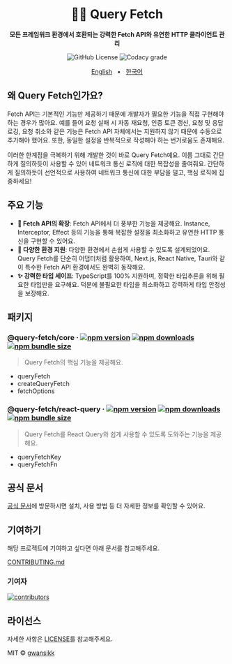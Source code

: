 <div align="center">

<h1>🔌🌐 Query Fetch</h1>
<p><b>모든 프레임워크 환경에서 호환되는 강력한 Fetch API와 유연한 HTTP 클라이언트 관리</b></p>

![GitHub License](https://img.shields.io/github/license/gwansikk/query-fetch?labelColor=black&color=black)
![Codacy grade](https://img.shields.io/codacy/grade/bf89208f2e9f4590832d09131dd207c2?logo=codacy&labelColor=black&color=black)

[English](https://github.com/gwansikk/query-fetch/blob/main/README.md)
&nbsp;&nbsp;•&nbsp;&nbsp;
[한국어](https://github.com/gwansikk/query-fetch/blob/main/README-ko_kr.md)

</div>

## 왜 Query Fetch인가요?

Fetch API는 기본적인 기능만 제공하기 때문에 개발자가 필요한 기능을 직접 구현해야 하는 경우가 많아요. 예를 들어 요청 실패 시 자동 재요청, 인증 토큰 갱신, 요청 및 응답 로깅, 요청 취소와 같은 기능은 Fetch API 자체에서는 지원하지 않기 때문에 수동으로 추가해야 했어요. 또한, 동일한 설정을 반복적으로 작성해야 하는 번거로움도 존재해요.

이러한 한계점을 극복하기 위해 개발한 것이 바로 Query Fetch예요. 이름 그대로 간단하게 질의하듯이 사용할 수 있어 네트워크 통신 로직에 대한 복잡성을 줄여줘요. 간단하게 질의하듯이 선언적으로 사용하여 네트워크 통신에 대한 부담을 덜고, 핵심 로직에 집중하세요!

## 주요 기능

- **🧰 Fetch API의 확장**: Fetch API에서 더 풍부한 기능을 제공해요. Instance, Interceptor, Effect 등의 기능을 통해 복잡한 설정을 최소화하고 유연한 HTTP 통신을 구현할 수 있어요.
- **🧩 다양한 환경 지원**: 다양한 환경에서 손쉽게 사용할 수 있도록 설계되었어요. Query Fetch를 단순히 어댑터처럼 활용하여, Next.js, React Native, Tauri와 같이 특수한 Fetch API 환경에서도 완벽히 동작해요.
- **✨ 강력한 타입 세이프**: TypeScript를 100% 지원하며, 정확한 타입추론을 위해 필요한 타입만을 요구해요. 덕분에 불필요한 타입을 최소화하고 강력하게 타입 안정성을 보장해요.

## 패키지

### @query-fetch/core &middot; [![npm version](https://img.shields.io/npm/v/@query-fetch/core?color=000&labelColor=000&logo=npm)](https://www.npmjs.com/package/@query-fetch/core) [![npm downloads](https://img.shields.io/npm/dm/@query-fetch/core?color=000&labelColor=000)](https://www.npmjs.com/package/@query-fetch/core) [![npm bundle size](https://img.shields.io/bundlephobia/min/@query-fetch/core?color=000&labelColor=000)](https://www.npmjs.com/package/@query-fetch/core)

> Query Fetch의 핵심 기능을 제공해요.

- queryFetch
- createQueryFetch
- fetchOptions

### @query-fetch/react-query &middot; [![npm version](https://img.shields.io/npm/v/@query-fetch/react-query?color=000&labelColor=000&logo=npm)](https://www.npmjs.com/package/@query-fetch/react-query) [![npm downloads](https://img.shields.io/npm/dm/@query-fetch/react-query?color=000&labelColor=000)](https://www.npmjs.com/package/@query-fetch/react-query) [![npm bundle size](https://img.shields.io/bundlephobia/min/@query-fetch/react-query?color=000&labelColor=000)](https://www.npmjs.com/package/@query-fetch/react-query)

> Query Fetch를 React Query와 쉽게 사용할 수 있도록 도와주는 기능을 제공해요.

- queryFetchKey
- queryFetchFn

## 공식 문서

[공식 문서](https://query-fetch.gwansik.dev)에 방문하시면 설치, 사용 방법 등 더 자세한 정보를 확인할 수 있어요.

## 기여하기

해당 프로젝트에 기여하고 싶다면 아래 문서를 참고해주세요.

[CONTRIBUTING.md](https://github.com/gwansikk/query-fetch/blob/main/CONTREIBUTING.md)

### 기여자

[![contributors](https://contrib.rocks/image?repo=gwansikk/query-fetch)](https://github.com/gwansikk/query-fetch/contributors)

## 라이선스

자세한 사항은 [LICENSE](https://github.com/gwansikk/query-fetch/blob/main/LICENSE)를 참고해주세요.

MIT © [gwansikk](https://github.com/gwansikk)
